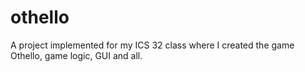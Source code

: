 # othello
A project implemented for my ICS 32 class where I created the game Othello, game logic, GUI and all.
